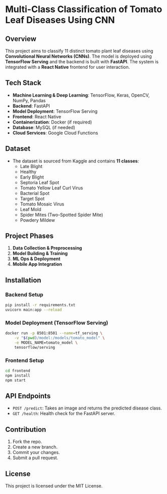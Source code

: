 # Multi-Class Classification of Tomato Leaf Diseases Using CNN

## Overview
This project aims to classify 11 distinct tomato plant leaf diseases using **Convolutional Neural Networks (CNNs)**. The model is deployed using **TensorFlow Serving** and the backend is built with **FastAPI**. The system is integrated with a **React Native** frontend for user interaction.

## Tech Stack
- **Machine Learning & Deep Learning**: TensorFlow, Keras, OpenCV, NumPy, Pandas
- **Backend**: FastAPI
- **Model Deployment**: TensorFlow Serving
- **Frontend**: React Native
- **Containerization**: Docker (if required)
- **Database**: MySQL (if needed)
- **Cloud Services**: Google Cloud Functions

## Dataset
- The dataset is sourced from Kaggle and contains **11 classes**:
  - Late Blight
  - Healthy
  - Early Blight
  - Septoria Leaf Spot
  - Tomato Yellow Leaf Curl Virus
  - Bacterial Spot
  - Target Spot
  - Tomato Mosaic Virus
  - Leaf Mold
  - Spider Mites (Two-Spotted Spider Mite)
  - Powdery Mildew

## Project Phases
1. **Data Collection & Preprocessing**
2. **Model Building & Training**
3. **ML Ops & Deployment**
4. **Mobile App Integration**

## Installation
### Backend Setup
```bash
pip install -r requirements.txt
uvicorn main:app --reload
```
### Model Deployment (TensorFlow Serving)
```bash
docker run -p 8501:8501 --name=tf_serving \
    -v "$(pwd)/model:/models/tomato_model" \
    -e MODEL_NAME=tomato_model \
    tensorflow/serving
```
### Frontend Setup
```bash
cd frontend
npm install
npm start
```

## API Endpoints
- `POST /predict`: Takes an image and returns the predicted disease class.
- `GET /health`: Health check for the FastAPI server.

## Contribution
1. Fork the repo.
2. Create a new branch.
3. Commit your changes.
4. Submit a pull request.

## License
This project is licensed under the MIT License.

